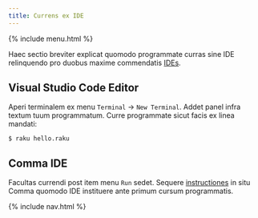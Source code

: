 ```yaml
---
title: Currens ex IDE
---
```


{% include menu.html %}

Haec sectio breviter explicat quomodo programmate curras sine IDE relinquendo pro duobus maxime commendatis [IDEs](../../editors-and-ides).

## Visual Studio Code Editor

Aperi terminalem ex menu `Terminal` → `New Terminal`. Addet panel infra textum tuum programmatum. Curre programmate sicut facis ex linea mandati:

```console
$ raku hello.raku
```

## Comma IDE

Facultas currendi post item menu `Run` sedet. Sequere [instructiones](https://commaide.com/docs/running) in situ Comma quomodo IDE instituere ante primum cursum programmatis.

{% include nav.html %}